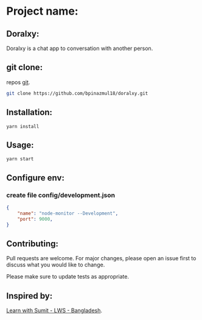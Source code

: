# Project name:

## Doralxy:
Doralxy is a chat app to conversation with another person.

## git clone:

repos [git](https://github.com/bpinazmul18/doralxy).

```bash
git clone https://github.com/bpinazmul18/doralxy.git
```

## Installation:

```nodejs
yarn install
```

## Usage:

```nodejs
yarn start
```
## Configure env:
### create file config/development.json

```json
{
    "name": "node-monitor --Development",
    "port": 9000,
}
```

## Contributing:
Pull requests are welcome. For major changes, please open an issue first to discuss what you would like to change.

Please make sure to update tests as appropriate.

## Inspired by:
[Learn with Sumit - LWS - Bangladesh](https://www.youtube.com/channel/UCFM3gG5IHfogarxlKcIHCAg).
